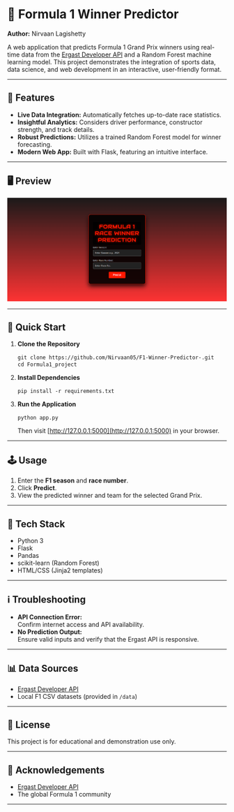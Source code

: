 # 🏁 Formula 1 Winner Predictor

**Author:** Nirvaan Lagishetty

A web application that predicts Formula 1 Grand Prix winners using real-time data from the [Ergast Developer API](https://ergast.com/mrd/) and a Random Forest machine learning model. This project demonstrates the integration of sports data, data science, and web development in an interactive, user-friendly format.

---

## 🚦 Features

- **Live Data Integration:** Automatically fetches up-to-date race statistics.
- **Insightful Analytics:** Considers driver performance, constructor strength, and track details.
- **Robust Predictions:** Utilizes a trained Random Forest model for winner forecasting.
- **Modern Web App:** Built with Flask, featuring an intuitive interface.

---

## 🖥️ Preview

<p align="center">
  <img src="templates/demo.png" width="600" alt="App Screenshot">
</p>

---

## 🚀 Quick Start

1. **Clone the Repository**
    ```
    git clone https://github.com/Nirvaan05/F1-Winner-Predictor-.git
    cd Formula1_project
    ```

2. **Install Dependencies**
    ```
    pip install -r requirements.txt
    ```

3. **Run the Application**
    ```
    python app.py
    ```
    Then visit [http://127.0.0.1:5000](http://127.0.0.1:5000) in your browser.

---

## 🕹️ Usage

1. Enter the **F1 season** and **race number**.
2. Click **Predict**.
3. View the predicted winner and team for the selected Grand Prix.

---


## 🧩 Tech Stack

- Python 3
- Flask
- Pandas
- scikit-learn (Random Forest)
- HTML/CSS (Jinja2 templates)

---

## ℹ️ Troubleshooting

- **API Connection Error:**  
  Confirm internet access and API availability.
- **No Prediction Output:**  
  Ensure valid inputs and verify that the Ergast API is responsive.

---

## 📊 Data Sources

- [Ergast Developer API](https://ergast.com/mrd/)
- Local F1 CSV datasets (provided in `/data`)

---

## 📄 License

This project is for educational and demonstration use only.

---

## 🙏 Acknowledgements

- [Ergast Developer API](https://ergast.com/mrd/)
- The global Formula 1 community

---


